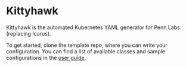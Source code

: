 # Kittyhawk

Kittyhawk is the automated Kubernetes YAML generator for Penn Labs (replacing Icarus).

To get started, clone the template repo, where you can write your configuration. You can find a list of available classes and sample configurations in the [user guide](./USER_GUIDE.md).
